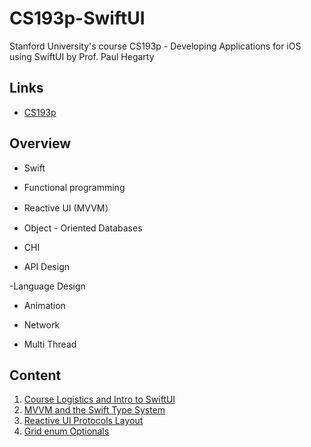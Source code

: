 # CS193p-SwiftUI
Stanford University's course CS193p - Developing Applications for iOS using SwiftUI by Prof. Paul Hegarty 

## Links

- [CS193p](https://cs193p.sites.stanford.edu)

## Overview

- Swift

- Functional programming

- Reactive UI (MVVM）

- Object - Oriented Databases

- CHI

- API Design

-Language Design

- Animation

- Network

- Multi Thread

## Content

1. [Course Logistics and Intro to SwiftUI](https://cs193p.sites.stanford.edu/sites/g/files/sbiybj16636/files/media/file/l1.pdf)
2. [MVVM and the Swift Type System](https://cs193p.sites.stanford.edu/sites/g/files/sbiybj16636/files/media/file/l2.pdf)
3. [Reactive UI Protocols Layout](https://cs193p.sites.stanford.edu/sites/g/files/sbiybj16636/files/media/file/l3_0.pdf)
4. [Grid enum Optionals](https://cs193p.sites.stanford.edu/sites/g/files/sbiybj16636/files/media/file/l4.pdf)
